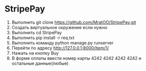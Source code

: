 # StripePay
1. Выполнить git clone https://github.com/MratOO/StripePay.git
2. Создать виртуальное окружение если нужно
3. Выполнить cd StripePay
4. Выполнить pip install -r req.txt
5. Выполнить команду python manage.py runserver
6. Перейти по адресу http://127.0.0.1:8000/item/1/
7. Нажать на кнопку Buy
8. В форме оплаты ввести номер карты 4242 4242 4242 4242 и остальные данные(любые)
